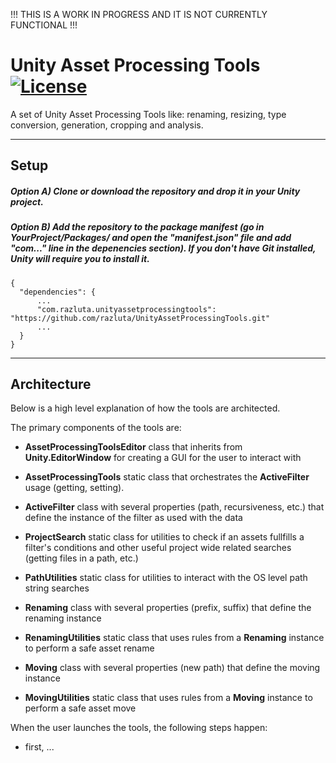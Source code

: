 !!! THIS IS A WORK IN PROGRESS AND IT IS NOT CURRENTLY FUNCTIONAL !!!

# Unity Asset Processing Tools [![License](https://img.shields.io/badge/License-MIT-lightgrey.svg?style=flat)](http://mit-license.org)
A set of Unity Asset Processing Tools like: renaming, resizing, type conversion, generation, cropping and analysis.


*  *  *  *  *

## Setup
##### Option A) Clone or download the repository and drop it in your Unity project.
##### Option B) Add the repository to the package manifest (go in YourProject/Packages/ and open the "manifest.json" file and add "com..." line in the depenencies section). If you don't have Git installed, Unity will require you to install it.
```
{
  "dependencies": {
      ...
      "com.razluta.unityassetprocessingtools": "https://github.com/razluta/UnityAssetProcessingTools.git"
      ...
  }
}
```
*  *  *  *  *
## Architecture
Below is a high level explanation of how the tools are architected.

The primary components of the tools are:
- **AssetProcessingToolsEditor** class that inherits from **Unity.EditorWindow** for creating a GUI for the user to interact with
- **AssetProcessingTools** static class that orchestrates the **ActiveFilter** usage (getting, setting).
- **ActiveFilter** class with several properties (path, recursiveness, etc.) that define the instance of the filter as used with the data

- **ProjectSearch** static class for utilities to check if an assets fullfills a filter's conditions and other useful project wide related searches (getting files in a path, etc.)
- **PathUtilities** static class for utilities to interact with the OS level path string searches

- **Renaming** class with several properties (prefix, suffix) that define the renaming instance 
- **RenamingUtilities** static class that uses rules from a **Renaming** instance to perform a safe asset rename
- **Moving** class with several properties (new path) that define the moving instance 
- **MovingUtilities** static class that uses rules from a **Moving** instance to perform a safe asset move

When the user launches the tools, the following steps happen:
- first, ...

